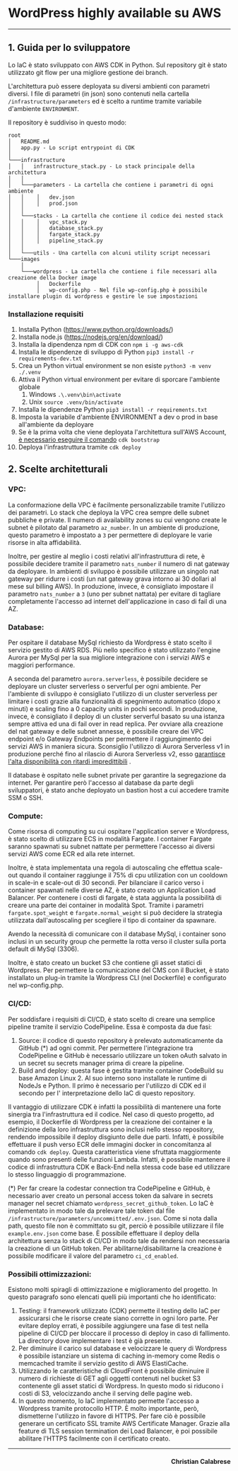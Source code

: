 # WordPress highly available su AWS

___

## 1. Guida per lo sviluppatore

Lo IaC è stato sviluppato con AWS CDK in Python. Sul repository git è stato utilizzato git flow per una migliore
gestione dei branch.

L'architettura può essere deployata su diversi ambienti con parametri diversi. I file di parametri (in json) sono
contenuti nella cartella `/infrastructure/parameters` ed è scelto a runtime tramite variabile d'ambiente `ENVIRONMENT`.

Il repository è suddiviso in questo modo:

```
root
│   README.md
│   app.py - Lo script entrypoint di CDK
│
└───infrastructure
│   │   infrastructure_stack.py - Lo stack principale della architettura
│   │
│   └───parameters - La cartella che contiene i parametri di ogni ambiente
│   │    │   dev.json
│   │    │   prod.json
│   │
│   └───stacks - La cartella che contiene il codice dei nested stack
│   │    │   vpc_stack.py
│   │    │   database_stack.py
│   │    │   fargate_stack.py
│   │    │   pipeline_stack.py
│   │
│   └───utils - Una cartella con alcuni utility script necessari
└───images
    │
    └───wordpress - La cartella che contiene i file necessari alla creazione della Docker image
         │   Dockerfile
         │   wp-config.php - Nel file wp-config.php è possibile installare plugin di wordpress e gestire le sue impostazioni
```

### Installazione requisiti

1. Installa Python (https://www.python.org/downloads/)
2. Installa node.js (https://nodejs.org/en/download/)
3. Installa la dipendenza npm di CDK con `npm i -g aws-cdk`
4. Installa le dipendenze di sviluppo di Python `pip3 install -r requirements-dev.txt`
5. Crea un Python virtual environment se non esiste `python3 -m venv ./.venv`
6. Attiva il Python virtual environment per evitare di sporcare l'ambiente globale
    1. Windows `.\.venv\bin\activate`
    2. Unix `source .venv/bin/activate`
7. Installa le dipendenze Python `pip3 install -r requirements.txt`
8. Imposta la variabile d'ambiente ENVIRONMENT a dev o prod in base all'ambiente da deployare
9. Se è la prima volta che viene deployata l'architettura sull'AWS Account, [è necessario eseguire il comando](https://docs.aws.amazon.com/cdk/latest/guide/bootstrapping.html) `cdk bootstrap`  
10. Deploya l'infrastruttura tramite `cdk deploy`

## 2. Scelte architetturali

### VPC:

La conformazione della VPC è facilmente personalizzabile tramite l'utilizzo dei parametri. Lo stack che deploya la VPC
crea sempre delle subnet pubbliche e private. Il numero di availability zones su cui vengono create le subnet è pilotato
dal parametro `az_number`. In un ambiente di produzione, questo parametro è impostato a `3` per permettere di deployare
le varie risorse in alta affidabilità.

Inoltre, per gestire al meglio i costi relativi all'infrastruttura di rete, è possibile decidere tramite il
parametro `nats_number` il numero di nat gateway da deployare. In ambienti di sviluppo è possibile utilizzare un singolo
nat gateway per ridurre i costi (un nat gateway grava intorno ai 30 dollari al mese sul billing AWS). In produzione,
invece, è consigliato impostare il parametro `nats_number` a `3` (uno per subnet nattata) per evitare di tagliare
completamente l'accesso ad internet dell'applicazione in caso di fail di una AZ.

### Database:

Per ospitare il database MySql richiesto da Wordpress è stato scelto il servizio gestito di AWS RDS. Più nello specifico
è stato utilizzato l'engine Aurora per MySql per la sua migliore integrazione con i servizi AWS e maggiori performance.

A seconda del parametro `aurora.serverless`, è possibile decidere se deployare un cluster serverless o serverful per
ogni ambiente. Per l'ambiente di sviluppo è consigliato l'utilizzo di un cluster serverless per limitare i costi grazie
alla funzionalità di spegnimento automatico (dopo x minuti) e scaling fino a 0 capacity units in pochi secondi. In
produzione, invece, è consigliato il deploy di un cluster serverful basato su una istanza sempre attiva ed una di fail
over in read replica. Per ovviare alla creazione del nat gateway e delle subnet annesse, è possibile creare dei VPC
endpoint e/o Gateway Endpoints per permettere il raggiungimento dei servizi AWS in maniera sicura. Sconsiglio l'utilizzo
di Aurora Serverless v1 in produzione perché fino al rilascio di Aurora Serverless v2,
esso [garantisce l'alta disponibilità con ritardi impredittibili](https://docs.aws.amazon.com/AmazonRDS/latest/AuroraUserGuide/aurora-serverless.how-it-works.html#aurora-serverless.failover)
.

Il database è ospitato nelle subnet private per garantire la segregazione da internet. Per garantire però l'accesso al
database da parte degli sviluppatori, è stato anche deployato un bastion host a cui accedere tramite SSM o SSH.

### Compute:

Come risorsa di computing su cui ospitare l'application server e Wordpress, è stato scelto di utilizzare ECS in modalità
Fargate. I container Fargate saranno spawnati su subnet nattate per permettere l'accesso ai diversi servizi AWS come ECR
ed alla rete internet.

Inoltre, è stata implementata una regola di autoscaling che effettua scale-out quando il container raggiunge il 75% di
cpu utilization con un cooldown in scale-in e scale-out di 30 secondi. Per bilanciare il carico verso i container
spawnati nelle diverse AZ, è stato creato un Application Load Balancer. Per contenere i costi di fargate, è stata
aggiunta la possibilità di creare una parte dei container in modalità Spot. Tramite i parametri `fargate.spot_weight`
e `fargate.normal_weight` si può decidere la strategia utilizzata dall'autoscaling per scegliere il tipo di container da
spawnare.

Avendo la necessità di comunicare con il database MySql, i container sono inclusi in un security group che permette la
rotta verso il cluster sulla porta default di MySql (3306).

Inoltre, è stato creato un bucket S3 che contiene gli asset statici di Wordpress. Per permettere la comunicazione del
CMS con il Bucket, è stato installato un plug-in tramite la Wordpress CLI (nel Dockerfile) e configurato nel
wp-config.php.

### CI/CD:

Per soddisfare i requisiti di CI/CD, è stato scelto di creare una semplice pipeline tramite il servizio CodePipeline.
Essa è composta da due fasi:

1. Source: il codice di questo repository è prelevato automaticamente da GitHub (*) ad ogni commit. Per permettere
   l'integrazione tra CodePipeline e GitHub è necessario utilizzare un token oAuth salvato in un secret su secrets
   manager prima di creare la pipeline.
2. Build and deploy: questa fase è gestita tramite container CodeBuild su base Amazon Linux 2. Al suo interno sono
   installate le runtime di NodeJs e Python. Il primo è necessario per l'utilizzo di CDK ed il secondo per l'
   interpretazione dello IaC di questo repository.

Il vantaggio di utilizzare CDK è infatti la possibilità di mantenere una forte sinergia tra l'infrastruttura ed il
codice. Nel caso di questo progetto, ad esempio, il Dockerfile di Wordpress per la creazione dei container e la
definizione della loro infrastruttura sono inclusi nello stesso repository, rendendo impossibile il deploy disgiunto
delle due parti. Infatti, è possibile effettuare il push verso ECR delle immagini docker in concomitanza al
comando `cdk deploy`. Questa caratteristica viene sfruttata maggiormente quando sono presenti delle funzioni Lambda.
Infatti, è possibile mantenere il codice di infrastruttura CDK e Back-End nella stessa code base ed utilizzare lo stesso
linguaggio di programmazione.

(&ast;) Per far creare la codestar connection tra CodePipeline e GitHub, è necessario aver creato un personal access
token da salvare in secrets manager nel secret chiamato `wordpress_secret_github_token`. Lo IaC è implementato in modo
tale da prelevare tale token dal file `/infrastructure/parameters/uncommitted/.env.json`. Come si nota dalla path,
questo file non è committato su git, perciò è possibile utilizzare il file `example.env.json` come base. È possibile
effettuare il deploy della architettura senza lo stack di CI/CD in modo tale da rendersi non necessaria la creazione di
un GitHub token. Per abilitarne/disabilitarne la creazione è possibile modificare il valore del
parametro `ci_cd_enabled`.

### Possibili ottimizzazioni:

Esistono molti spiragli di ottimizzazione e miglioramento del progetto. In questo paragrafo sono elencati quelli più
importanti che ho identificato:

1. Testing: il framework utilizzato (CDK) permette il testing dello IaC per assicurarsi che le risorse create siano
   corrette in ogni loro parte. Per evitare deploy errati, è possibile aggiungere una fase di test nella pipeline di
   CI/CD per bloccare il processo di deploy in caso di fallimento. La directory dove implementare i test è già presente.
2. Per diminuire il carico sul database e velocizzare le query di Wordpress è possibile istanziare un sistema di caching
   in-memory come Redis o memcached tramite il servizio gestito di AWS ElastiCache.
3. Utilizzando le caratteristiche di CloudFront è possibile diminuire il numero di richieste di GET agli oggetti
   contenuti nel bucket S3 contenente gli asset statici di Wordpress. In questo modo si riducono i costi di S3,
   velocizzando anche il serving delle pagine web.
4. In questo momento, lo IaC implementato permette l'accesso a Wordpress tramite protocollo HTTP. È molto importante,
   però, dismetterne l'utilizzo in favore di HTTPS. Per fare ciò è possibile generare un certificato SSL tramite AWS
   Certificate Manager. Grazie alla feature di TLS session termination dei Load Balancer, è poi possibile abilitare
   l'HTTPS facilmente con il certificato creato.

___
<h4 style="text-align: right">Christian Calabrese</h4>
